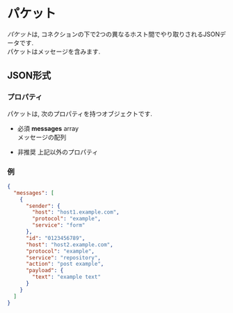# パケット

*パケット*は, コネクションの下で2つの異なるホスト間でやり取りされるJSONデータです.  
パケットはメッセージを含みます.


## JSON形式

### プロパティ

パケットは, 次のプロパティを持つオブジェクトです.

- 必須 **messages** array  
  メッセージの配列

- 非推奨 上記以外のプロパティ

### 例

```json
{
  "messages": [
    {
      "sender": {
        "host": "host1.example.com",
        "protocol": "example",
        "service": "form"
      },
      "id": "0123456789",
      "host": "host2.example.com",
      "protocol": "example",
      "service": "repository",
      "action": "post example",
      "payload": {
        "text": "example text"
      }
    }
  ]
}
```
